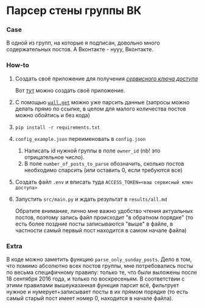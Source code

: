 # Парсер стены группы ВК

### **Case**

 В одной из групп, на которые я подписан, довольно много содержательных постов. А Вконтакте - нууу, Вконтакте.

### How-to

1) Создать своё приложение для получения [*сервисного ключа доступа*](https://dev.vk.com/ru/api/access-token/getting-started#Сервисный%20ключ%20доступа)

    Вот [тут](https://vk.com/apps?act=manage) можно создать своё приложение.
2) С помощью [`wall.get`](https://dev.vk.com/ru/method/wall.get) можно уже парсить данные (запросы можно делать прямо по ссылке, в целом для малого количества постов можно обойтись и без кода)
3) `pip install -r requirements.txt`
4) `config_example.json` переименовать в `config.json`

    1) Написать id нужной группы в поле `owner_id` (nb! это отрицательное число).
    2) В поле `number_of_posts_to_parse` обозначить, сколько постов необходимо спарсить (или оставить 0, если требуются все)

5) Создать файл `.env` и вписать туда `ACCESS_TOKEN=<ваш сервисный ключ доступа>`
6) Запустить `src/main.py` и ждать результат в `results/all.md`

    Обратите внимание, лично мне важно удобство чтения актуальных постов, поэтому запись файл происходит "в обратном порядке" (то есть более поздние посты записываются "выше" в файле, в частности самый первый пост находится в самом начале файла)

### Extra

В коде можно заметить функцию `parse_only_sunday_posts`. Дело в том, что помимо абсолютно всех постов группы, мне потребовались посты по весьма специфичному правилу: только те, что были выложены после 18 сентября 2016 года, и только по воскресеньям. В соответствии с этими правилами вышеуказанная функция парсит всё, фильтрует нужное и нумерует+записывает посты в их прямом порядке (то есть самый старый пост имеет номер 0, находится в начале файла).
